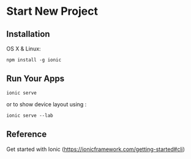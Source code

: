 # Start New Project


## Installation

OS X & Linux:
```
npm install -g ionic
```


## Run Your Apps

```
ionic serve
```
or to show device layout using : 


```
ionic serve --lab
```

## Reference
Get started with Ionic (<https://ionicframework.com/getting-started#cli>)
